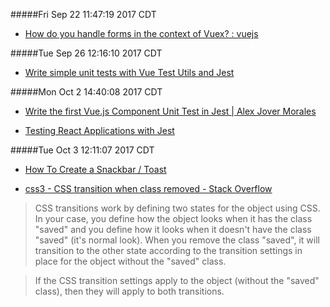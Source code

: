 #####Fri Sep 22 11:47:19 2017 CDT
* [How do you handle forms in the context of Vuex? : vuejs](https://www.reddit.com/r/vuejs/comments/5lbw9b/how_do_you_handle_forms_in_the_context_of_vuex/)

#####Tue Sep 26 12:16:10 2017 CDT
* [Write simple unit tests with Vue Test Utils and Jest](https://medium.com/@edward.yerburgh/simple-unit-tests-with-vue-test-utils-and-jest-c384d7abc321)

#####Mon Oct  2 14:40:08 2017 CDT
* [Write the first Vue.js Component Unit Test in Jest | Alex Jover Morales](https://alexjoverm.github.io/2017/08/21/Write-the-first-Vue-js-Component-Unit-Test-in-Jest/)

* [Testing React Applications with Jest](https://auth0.com/blog/testing-react-applications-with-jest/)

#####Tue Oct  3 12:11:07 2017 CDT
* [How To Create a Snackbar / Toast](https://www.w3schools.com/howto/howto_js_snackbar.asp)

* [css3 - CSS transition when class removed - Stack Overflow](https://stackoverflow.com/questions/9509002/css-transition-when-class-removed)

> CSS transitions work by defining two states for the object using CSS. In your case, you define how the object looks when it has the class "saved" and you define how it looks when it doesn't have the class "saved" (it's normal look). When you remove the class "saved", it will transition to the other state according to the transition settings in place for the object without the "saved" class.


> If the CSS transition settings apply to the object (without the "saved" class), then they will apply to both transitions.


